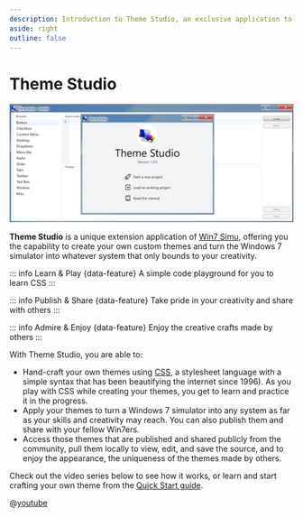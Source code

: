```yaml
---
description: Introduction to Theme Studio, an exclusive application to Win7 Simu.
aside: right
outline: false
---
```


# Theme Studio

![Theme Studio](./themestudio/img/themestudio.jpg)

__Theme Studio__ is a unique extension application of [Win7 Simu](./about.md), offering you the capability to create your own custom themes and turn the Windows 7 simulator into whatever system that only bounds to your creativity.

<div :class="$style.features">

::: info <iconify-icon icon="fluent:learning-app-24-regular" height="20" />Learn & Play {data-feature}
A simple code playground for you to learn CSS
:::

::: info <iconify-icon icon="fluent:communication-person-24-regular" height="20" />Publish & Share {data-feature}
Take pride in your creativity and share with others
:::

::: info <iconify-icon icon="fluent:emoji-sparkle-24-regular" height="20" />Admire & Enjoy {data-feature}
Enjoy the creative crafts made by others
:::

</div>

With Theme Studio, you are able to:

* Hand-craft your own themes using [CSS](https://developer.mozilla.org/en-US/docs/Web/CSS), a stylesheet language with a simple syntax that has been beautifying the internet since 1996). As you play with CSS while creating your themes, you get to learn and practice it in the progress.
* Apply your themes to turn a Windows 7 simulator into any system as far as your skills and creativity may reach. You can also publish them and share with your fellow Win7ers.
* Access those themes that are published and shared publicly from the community, pull them locally to view, edit, and save the source, and to enjoy the appearance, the uniqueness of the themes made by others.

Check out the video series below to see how it works, or learn and start crafting your own theme from the [Quick Start guide](./themestudio/quick-guide.md).

@[youtube](https://youtube.com/playlist?list=PLztkJSxlj5P6lUgP806gAnAvgnCaSumsC)

<style module>
.features {
    display: flex;
    flex-flow: column;
    column-gap: 1rem;
}

.features [data-feature] {
    flex: 1;
}

.features [data-feature] > p {
    display: flex;
    align-items: center;
    gap: 0.5rem;
}

@media (min-width: 640px) {
    .features {
        flex-flow: row;
    }
}
</style>

